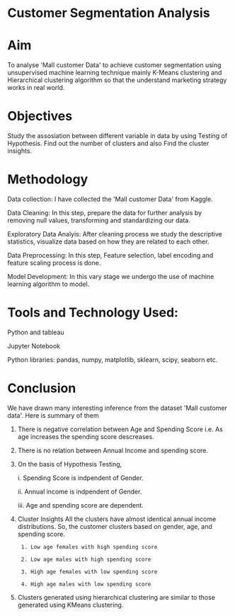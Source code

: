 # Customer Segmentation Analysis

# Aim
To analyse 'Mall customer Data' to achieve customer segmentation using unsupervised machine learning technique mainly K-Means clustering and Hierarchical clustering algorithm so that the understand marketing strategy works in real world.
# Objectives
Study the assosiation between different variable in data by using Testing of Hypothesis. Find out the number of clusters and also Find the cluster insights. 
# Methodology
Data collection: I have collected the 'Mall customer Data' from Kaggle.

Data Cleaning: In this step, prepare the data for further analysis by removing null values, transforming and standardizing our data.

Exploratory Data Analyis: After cleaning process we study the descriptive statistics, visualize data based on how they are related to each other.

Data Preprocessing: In this step, Feature selection, label encoding and feature scaling process is done.

Model Development: In this vary stage we undergo the use of machine learning algorithm to model.
# Tools and Technology Used:
Python and tableau

Jupyter Notebook

Python libraries: pandas, numpy, matplotlib, sklearn, scipy, seaborn etc.
# Conclusion
We have drawn many interesting inference from the dataset 'Mall customer data'. Here is summary of them

1. There is negative correlation between Age and Spending Score i.e. As age increases the spending score descreases.
2. There is no relation between Annual Income and spending score.
3. On the basis of Hypothesis Testing,

    i. Spending Score is indpendent of Gender.
    
    ii. Annual income is indpendent of Gender.
    
    iii. Age and spending score are dependent.
4. Cluster Insights
   All the clusters have almost identical annual income distributions.
   So, the customer clusters based on gender, age, and spending score.
    
        1. Low age females with high spending score
        
        2. Low age males with high spending score
        
        3. High age females with low spending score
        
        4. High age males with low spending score
        
5. Clusters generated using hierarchical clustering are similar to those generated using KMeans clustering.
